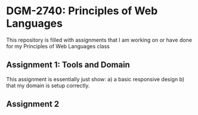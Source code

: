 # DGM-2740: Principles of Web Languages
This repository is filled with assignments that I am working on or have done for my Principles of Web Languages class


## Assignment 1: Tools and Domain
This assignment is essentially just show:
a) a basic responsive design
b) that my domain is setup correctly.

## Assignment 2
